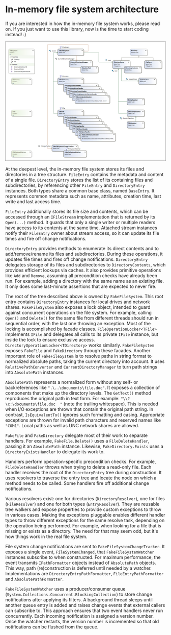 # In-memory file system architecture

If you are interested in how the in-memory file system works, please read on. If you just want to use this library, now is the time to start coding instead! :)

![Architecture diagram](images/architecture.png)

At the deepest level, the in-memory file system stores its files and directories in a tree structure. `FileEntry` contains the metadata and content of a single file. `DirectoryEntry` stores the list of its containing files and subdirectories, by referencing other `FileEntry` and `DirectoryEntry` instances. Both types share a common base class, named `BaseEntry`. It represents common metadata such as name, attributes, creation time, last write and last access time.

`FileEntry` additionally stores its file size and contents, which can be accessed through an `IFileStream` implementation that is returned by its `Open(...)` method. It guards that only a single writer or multiple readers have access to its contents at the same time. Attached stream instances notify their `FileEntry` owner about stream access, so it can update its file times and fire off change notifications.

`DirectoryEntry` provides methods to enumerate its direct contents and to add/remove/rename its files and subdirectories. During these operations, it updates file times and fires off change notifications. `DirectoryEntry` delegates storage of its files and subdirectories to `DirectoryContents`, which provides efficient lookups via caches. It also provides primitive operations like `Add` and `Remove`, assuming all precondition checks have already been run. For example, adding a directory with the same name as an existing file. It only does some last-minute assertions that are expected to never fire.

The root of the tree described above is owned by `FakeFileSystem`. This root entry contains `DirectoryEntry` instances for local drives and network shares. `FakeFileSystem` also exposes a lock object, intended to guard against concurrent operations on the file system. For example, calling `Open()` and `Delete()` for the same file from different threads should run in sequential order, with the last one throwing an exception. Most of the locking is accomplished by facade classes. `FileOperationLocker<TFile>` implements `IFile` and delegates all calls to its private `IFile` instance, but inside the lock to ensure exclusive access. `DirectoryOperationLocker<TDirectory>` works similarly. `FakeFileSystem` exposes `FakeFile` and `FakeDirectory` through these facades. Another important role of `FakeFileSystem` is to resolve paths in string format to normalized absolute paths, taking the current directory into account. It uses `RelativePathConverter` and `CurrentDirectoryManager` to turn path strings into `AbsolutePath` instances.

`AbsolutePath` represents a normalized form without any self- or backreferences like `".\..\documents\file.doc"`. It exposes a collection of components that make up the directory levels. The `GetText()` method reproduces the original path in text form. For example: `"\\?\c:\documents\file.doc  "` (note the trailing whitespace). This is needed when I/O exceptions are thrown that contain the original path string. In contrast, `IsEquivalentTo()` ignores such formatting and casing. Appropriate exceptions are thrown for invalid path characters and reserved names like `"COM1"`. Local paths as well as UNC network shares are allowed.

`FakeFile` and `FakeDirectory` delegate most of their work to separate handlers. For example, `FakeFile.Delete()` uses a `FileDeleteHandler`, passing it an `AbsolutePath` instance. Likewise, `FakeDirectory.Exists` uses a `DirectoryExistsHandler` to delegate its work to.

Handlers perform operation-specific precondition checks. For example, `FileDeleteHandler` throws when trying to delete a read-only file. Each handler receives the root of the `DirectoryEntry` tree during construction. It uses resolvers to traverse the entry tree and locate the node on which a method needs to be called. Some handlers fire off additional change notifications.

Various resolvers exist: one for directories (`DirectoryResolver`), one for files (`FileResolver`) and one for both types (`EntryResolver`). They are reusable tree walkers and expose properties to provide custom exceptions to throw in various cases. Making the exceptions pluggable enables different handler types to throw different exceptions for the same resolve task, depending on the operation being performed. For example, when looking for a file that is missing or exists as a directory. The need for that may seem odd, but it's how things work in the real file system.

File system change notifications are sent to `FakeFileSystemChangeTracker`. It exposes a single event, `FileSystemChanged`, that `FakeFileSystemWatcher` instances subscribe to when constructed. For maximum performance, the event transmits `IPathFormatter` objects instead of `AbsolutePath` objects. This way, path (re)construction is deferred until needed by a watcher. Implementations are `DirectoryEntryPathFormatter`, `FileEntryPathFormatter` and `AbsolutePathFormatter`.

`FakeFileSystemWatcher` uses a producer/consumer queue (`System.Collections.Concurrent.BlockingCollection`) to store change notifications after applying its filters. A background thread sleeps until another queue entry is added and raises change events that external callers can subscribe to. This approach ensures that two event handlers never run concurrently. Each incoming notification is assigned a version number. Once the watcher restarts, the version number is incremented so that old notifications can be flushed from the queue.

